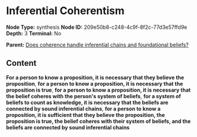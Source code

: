 # Inferential Coherentism

**Node Type:** synthesis
**Node ID:** 209e50b8-c248-4c9f-8f2c-77d3e57ffd9e
**Depth:** 3
**Terminal:** No

**Parent:** [Does coherence handle inferential chains and foundational beliefs?](does-coherence-handle-inferential-chains-and-foundational-beliefs.md)

## Content

**For a person to know a proposition, it is necessary that they believe the proposition**, **for a person to know a proposition, it is necessary that the proposition is true**, **for a person to know a proposition, it is necessary that the belief coheres with the person's system of beliefs**, **for a system of beliefs to count as knowledge, it is necessary that the beliefs are connected by sound inferential chains**, **for a person to know a proposition, it is sufficient that they believe the proposition, the proposition is true, the belief coheres with their system of beliefs, and the beliefs are connected by sound inferential chains**
